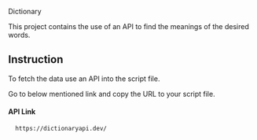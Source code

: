 Dictionary

This project contains the use of an API to find the meanings of the desired words.


## Instruction
To fetch the data use an API into the script file.

Go to below mentioned link and copy the URL to your script file.



#### API Link

```http
  https://dictionaryapi.dev/

